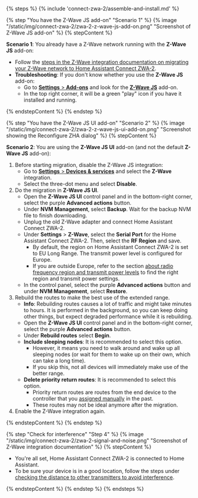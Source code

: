 <!--- more generic steps on migrating a Z-Wave network to Home Assistant Connect ZWA-2. -->


{% steps %}
{% include 'connect-zwa-2/assemble-and-install.md' %}


{% step "You have the Z-Wave JS add-on" "Scenario 1" %}
{% image "/static/img/connect-zwa-2/zwa-2-z-wave-js-add-on.png" "Screenshot of Z-Wave JS add-on" %}
{% stepContent %}

**Scenario 1**: You already have a Z-Wave network running with the **Z-Wave JS** add-on:

- Follow the [steps in the Z-Wave integration documentation on migrating your Z-Wave network to Home Assistant Connect ZWA-2](https://www.home-assistant.io/integrations/zwave_js/#migrating-a-z-wave-network-to-a-new-adapter).
- **Troubleshooting**: If you don't know whether you use the **Z-Wave JS** add-on:
  - Go to [**Settings** > **Add-ons**](https://my.home-assistant.io/redirect/supervisor/) and look for the [**Z-Wave JS**](https://my.home-assistant.io/redirect/supervisor_addon/?addon=core_zwave_js) add-on.
  - In the top right corner, it will be a green "play" icon if you have it installed and running.

{% endstepContent %}
{% endstep %}

{% step "You have the Z-Wave JS UI add-on" "Scenario 2" %}
{% image "/static/img/connect-zwa-2/zwa-2-z-wave-js-ui-add-on.png" "Screenshot showing the Reconfigure ZHA dialog" %}
{% stepContent %}

**Scenario 2**: You are using the **Z-Wave JS UI** add-on (and not the default **Z-Wave JS** add-on):

1. Before starting migration, disable the Z-Wave JS integration:
   - Go to [**Settings** > **Devices & services**](https://my.home-assistant.io/redirect/integrations/) and select the **Z-Wave** integration.
   - Select the three-dot menu and select **Disable**.
2. Do the migration in **Z-Wave JS UI**.
   - Open the **Z-Wave JS UI** control panel and in the bottom-right corner, select the purple **Advanced actions** button.
   - Under **NVM Management**, select **Backup**. Wait for the backup NVM file to finish downloading.
   - Unplug the old Z-Wave adapter and connect Home Assistant Connect ZWA-2.
   - Under **Settings** > **Z-Wave**, select the **Serial Port** for the Home Assistant Connect ZWA-2. Then, select the **RF Region** and save.
     - By default, the region on Home Assistant Connect ZWA-2 is set to EU Long Range. The transmit power level is configured for Europe.
     - If you are outside Europe, refer to the section [about radio frequency region and transmit power levels](/hc/en-us/articles/29081378073501) to find the right region and transmit power settings.
   - In the control panel, select the purple **Advanced actions** button and under **NVM Management**, select **Restore**.
3. Rebuild the routes to make the best use of the extended range.
   - **Info**: Rebuilding routes causes a lot of traffic and might take minutes to hours. It is performed in the background, so you can keep doing other things, but expect degraded performance while it is rebuilding.
   - Open the **Z-Wave JS UI** control panel and in the bottom-right corner, select the purple **Advanced actions** button.
   - Under **Rebuild routes** select **Begin**.
   - **Include sleeping nodes**: It is recommended to select this option.
     - However, it means you need to walk around and wake up all sleeping nodes (or wait for them to wake up on their own, which can take a long time).
     - If you skip this, not all devices will immediately make use of the better range.
   - **Delete priority return routes**: It is recommended to select this option.
     - Priority return routes are routes from the end device to the controller that you [assigned manually](https://zwave-js.github.io/zwave-js/#/troubleshooting/first-steps?id=manually-assign-routes) in the past.
     - These routes may not be ideal anymore after the migration.
4. Enable the Z-Wave integration again.

{% endstepContent %}
{% endstep %}

{% step "Check for interference" "Step 4" %}
{% image "/static/img/connect-zwa-2/zwa-2-signal-and-noise.png" "Screenshot of Z-Wave integration documentation" %}
{% stepContent %}

- You're all set, Home Assistant Connect ZWA-2 is connected to Home Assistant.
- To be sure your device is in a good location, follow the steps under [checking the distance to other transmitters to avoid interference](/hc/en-us/articles/28670741134365).

{% endstepContent %}
{% endstep %}
{% endsteps %}

